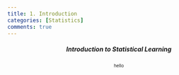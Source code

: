 ```yaml
---
title: 1. Introduction
categories: [Statistics]
comments: true
---
```


<h5 align="center"> Introduction to Statistical Learning </h5> 
<div align="center" style="font-size:10px;">
  hello
</div>

